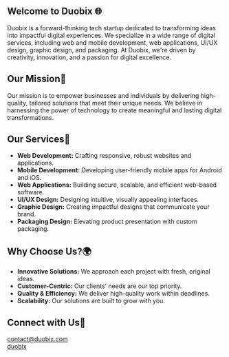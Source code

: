 ## Welcome to Duobix 🌐
Duobix is a forward-thinking tech startup dedicated to transforming ideas into impactful digital experiences. We specialize in a wide range of digital services, including web and mobile development, web applications, UI/UX design, graphic design, and packaging. At Duobix, we're driven by creativity, innovation, and a passion for digital excellence.

## Our Mission🎯
Our mission is to empower businesses and individuals by delivering high-quality, tailored solutions that meet their unique needs. We believe in harnessing the power of technology to create meaningful and lasting digital transformations.

## Our Services🚀
- **Web Development:** Crafting responsive, robust websites and applications.
- **Mobile Development:** Developing user-friendly mobile apps for Android and iOS.
- **Web Applications:** Building secure, scalable, and efficient web-based software.
- **UI/UX Design:** Designing intuitive, visually appealing interfaces.
- **Graphic Design:** Creating impactful designs that communicate your brand.
- **Packaging Design:** Elevating product presentation with custom packaging.
## Why Choose Us?🌍
- **Innovative Solutions:** We approach each project with fresh, original ideas.
- **Customer-Centric:** Our clients’ needs are our top priority.
- **Quality & Efficiency:** We deliver high-quality work within deadlines.
- **Scalability:** Our solutions are built to grow with you.

## Connect with Us🤝
<contact@duobix.com>   
[duobix](duobix.com)

